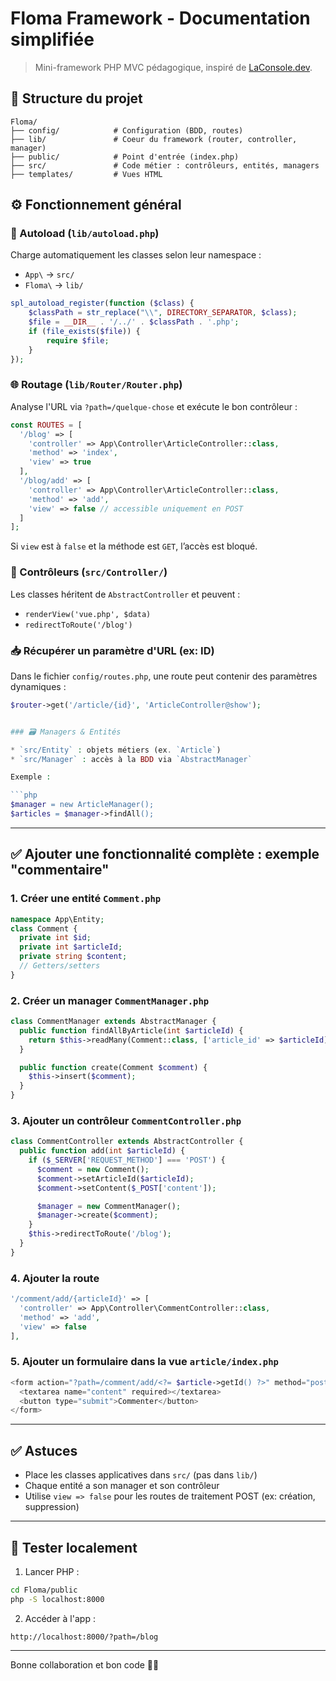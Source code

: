 # Floma Framework - Documentation simplifiée

> Mini-framework PHP MVC pédagogique, inspiré de [LaConsole.dev](https://laconsole.dev/formations/framework-php).

## 🚧 Structure du projet

```
Floma/
├── config/            # Configuration (BDD, routes)
├── lib/               # Coeur du framework (router, controller, manager)
├── public/            # Point d'entrée (index.php)
├── src/               # Code métier : contrôleurs, entités, managers
├── templates/         # Vues HTML
```

## ⚙️ Fonctionnement général

### 🔁 Autoload (`lib/autoload.php`)

Charge automatiquement les classes selon leur namespace :

* `App\` → `src/`
* `Floma\` → `lib/`

```php
spl_autoload_register(function ($class) {
    $classPath = str_replace("\\", DIRECTORY_SEPARATOR, $class);
    $file = __DIR__ . '/../' . $classPath . '.php';
    if (file_exists($file)) {
        require $file;
    }
});
```

### 🌐 Routage (`lib/Router/Router.php`)

Analyse l'URL via `?path=/quelque-chose` et exécute le bon contrôleur :

```php
const ROUTES = [
  '/blog' => [
    'controller' => App\Controller\ArticleController::class,
    'method' => 'index',
    'view' => true
  ],
  '/blog/add' => [
    'controller' => App\Controller\ArticleController::class,
    'method' => 'add',
    'view' => false // accessible uniquement en POST
  ]
];
```

Si `view` est à `false` et la méthode est `GET`, l’accès est bloqué.

### 🧠 Contrôleurs (`src/Controller/`)

Les classes héritent de `AbstractController` et peuvent :

* `renderView('vue.php', $data)`
* `redirectToRoute('/blog')`

### 📥 Récupérer un paramètre d'URL (ex: ID)

Dans le fichier `config/routes.php`, une route peut contenir des paramètres dynamiques :

```php
$router->get('/article/{id}', 'ArticleController@show');


### 🗃️ Managers & Entités

* `src/Entity` : objets métiers (ex. `Article`)
* `src/Manager` : accès à la BDD via `AbstractManager`

Exemple :

```php
$manager = new ArticleManager();
$articles = $manager->findAll();
```

---

## ✅ Ajouter une fonctionnalité complète : exemple "commentaire"

### 1. Créer une entité `Comment.php`

```php
namespace App\Entity;
class Comment {
  private int $id;
  private int $articleId;
  private string $content;
  // Getters/setters
}
```

### 2. Créer un manager `CommentManager.php`

```php
class CommentManager extends AbstractManager {
  public function findAllByArticle(int $articleId) {
    return $this->readMany(Comment::class, ['article_id' => $articleId]);
  }

  public function create(Comment $comment) {
    $this->insert($comment);
  }
}
```

### 3. Ajouter un contrôleur `CommentController.php`

```php
class CommentController extends AbstractController {
  public function add(int $articleId) {
    if ($_SERVER['REQUEST_METHOD'] === 'POST') {
      $comment = new Comment();
      $comment->setArticleId($articleId);
      $comment->setContent($_POST['content']);

      $manager = new CommentManager();
      $manager->create($comment);
    }
    $this->redirectToRoute('/blog');
  }
}
```

### 4. Ajouter la route

```php
'/comment/add/{articleId}' => [
  'controller' => App\Controller\CommentController::class,
  'method' => 'add',
  'view' => false
],
```

### 5. Ajouter un formulaire dans la vue `article/index.php`

```php
<form action="?path=/comment/add/<?= $article->getId() ?>" method="post">
  <textarea name="content" required></textarea>
  <button type="submit">Commenter</button>
</form>
```

---

## ✅ Astuces

* Place les classes applicatives dans `src/` (pas dans `lib/`)
* Chaque entité a son manager et son contrôleur
* Utilise `view => false` pour les routes de traitement POST (ex: création, suppression)

---

## 🧪 Tester localement

1. Lancer PHP :

```bash
cd Floma/public
php -S localhost:8000
```

2. Accéder à l'app :

```
http://localhost:8000/?path=/blog
```

---

Bonne collaboration et bon code 👨‍💻
